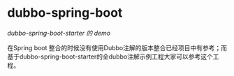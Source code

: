 # dubbo-spring-boot
*dubbo-spring-boot-starter 的 demo*

在Spring boot 整合的时候没有使用Dubbo注解的版本整合已经项目中有参考；而基于dubbo-spring-boot-starter的全dubbo注解示例工程大家可以参考这个工程。
